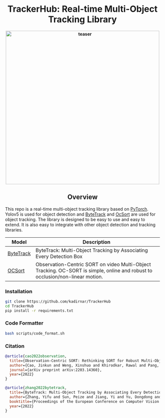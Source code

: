 <div align="center">
<h1>
  TrackerHub: Real-time Multi-Object Tracking Library 
</h1>
<h4>
    <img width="500" alt="teaser" src="docs/video/video.gif">
</h4>
</div>

## <div align="center">Overview</div>
This repo is a real-time multi-object tracking library based on [PyTorch](https://pytorch.org/). Yolov5 is used for object detection and [ByteTrack](https://github.com/ifzhang/ByteTrack) and [OcSort](https://github.com/noahcao/OC_SORT) are used for object tracking. The library is designed to be easy to use and easy to extend. It is also easy to integrate with other object detection and tracking libraries.

| Model  | Description  |
|---|---|
| [ByteTrack](docs/ByteTracker.md)  |  ByteTrack: Multi-Object Tracking by Associating Every Detection Box  |
| [OCSort](docs/OcSort.md)  |  Observation-Centric SORT on video Multi-Object Tracking. OC-SORT is simple, online and robust to occlusion/non-linear motion.  | 
### Installation 
```bash
git clone https://github.com/kadirnar/TrackerHub
cd TrackerHub
pip install -r requirements.txt
```
### Code Formatter
```bash
bash scripts/code_format.sh
```
### Citation
```bibtex
@article{cao2022observation,
  title={Observation-Centric SORT: Rethinking SORT for Robust Multi-Object Tracking},
  author={Cao, Jinkun and Weng, Xinshuo and Khirodkar, Rawal and Pang, Jiangmiao and Kitani, Kris},
  journal={arXiv preprint arXiv:2203.14360},
  year={2022}
}
```
```bibtex
@article{zhang2022bytetrack,
  title={ByteTrack: Multi-Object Tracking by Associating Every Detection Box},
  author={Zhang, Yifu and Sun, Peize and Jiang, Yi and Yu, Dongdong and Weng, Fucheng and Yuan, Zehuan and Luo, Ping and Liu, Wenyu and Wang, Xinggang},
  booktitle={Proceedings of the European Conference on Computer Vision (ECCV)},
  year={2022}
}
```